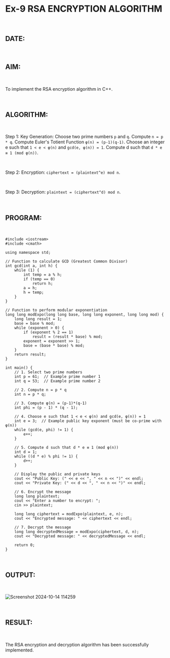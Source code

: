 # Ex-9 RSA ENCRYPTION ALGORITHM

<br>

## DATE:

<br>

## AIM:

<br>

To implement the RSA encryption algorithm in C++.

<br>

## ALGORITHM:

<br>

Step 1: Key Generation: Choose two prime numbers `p` and `q`. Compute `n = p * q`. Compute Euler's Totient Function `φ(n) = (p-1)(q-1)`. Choose an integer e such that `1 < e < φ(n)` and `gcd(e, φ(n)) = 1`. Compute d such that `d * e ≡ 1 (mod φ(n))`.

<br>

Step 2: Encryption: `ciphertext = (plaintext^e) mod n`.

<br>

Step 3: Decryption: `plaintext = (ciphertext^d) mod n`.

<br>

## PROGRAM:

<br>

```
#include <iostream>
#include <cmath>

using namespace std;

// Function to calculate GCD (Greatest Common Divisor)
int gcd(int a, int h) {
    while (1) {
        int temp = a % h;
        if (temp == 0)
            return h;
        a = h;
        h = temp;
    }
}

// Function to perform modular exponentiation
long long modExpo(long long base, long long exponent, long long mod) {
    long long result = 1;
    base = base % mod;
    while (exponent > 0) {
        if (exponent % 2 == 1)
            result = (result * base) % mod;
        exponent = exponent >> 1;
        base = (base * base) % mod;
    }
    return result;
}

int main() {
    // 1. Select two prime numbers
    int p = 61;  // Example prime number 1
    int q = 53;  // Example prime number 2
    
    // 2. Compute n = p * q
    int n = p * q;
    
    // 3. Compute φ(n) = (p-1)*(q-1)
    int phi = (p - 1) * (q - 1);
    
    // 4. Choose e such that 1 < e < φ(n) and gcd(e, φ(n)) = 1
    int e = 3;  // Example public key exponent (must be co-prime with φ(n))
    while (gcd(e, phi) != 1) {
        e++;
    }
    
    // 5. Compute d such that d * e ≡ 1 (mod φ(n))
    int d = 1;
    while ((d * e) % phi != 1) {
        d++;
    }
    
    // Display the public and private keys
    cout << "Public Key: (" << e << ", " << n << ")" << endl;
    cout << "Private Key: (" << d << ", " << n << ")" << endl;
    
    // 6. Encrypt the message
    long long plaintext;
    cout << "Enter a number to encrypt: ";
    cin >> plaintext;
    
    long long ciphertext = modExpo(plaintext, e, n);
    cout << "Encrypted message: " << ciphertext << endl;
    
    // 7. Decrypt the message
    long long decryptedMessage = modExpo(ciphertext, d, n);
    cout << "Decrypted message: " << decryptedMessage << endl;
    
    return 0;
}
```

<br>

## OUTPUT:

<br>

![Screenshot 2024-10-14 114259](https://github.com/user-attachments/assets/f88b5e59-43e6-41da-9fc7-04abb9e34608)

<br>

## RESULT:

<br>

The RSA encryption and decryption algorithm has been successfully implemented.
